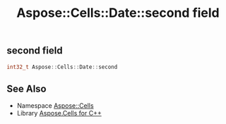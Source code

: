 ﻿---
title: Aspose::Cells::Date::second field
linktitle: second
second_title: Aspose.Cells for C++ API Reference
description: 'How to use second field of Aspose::Cells::Date class in C++.'
type: docs
weight: 600
url: /cpp/aspose.cells/date/second/
---
## second field




```cpp
int32_t Aspose::Cells::Date::second
```

## See Also

* Namespace [Aspose::Cells](../../)
* Library [Aspose.Cells for C++](../../../)
